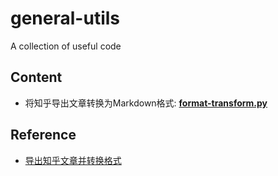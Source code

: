 # general-utils
A collection of useful code

## Content
- 将知乎导出文章转换为Markdown格式: [__format-transform.py__](https://github.com/rentainhe/general-utils/blob/master/format-transform.py)

## Reference
- [导出知乎文章并转换格式](https://www.zhihu.com/question/309343971/answer/959074405)
